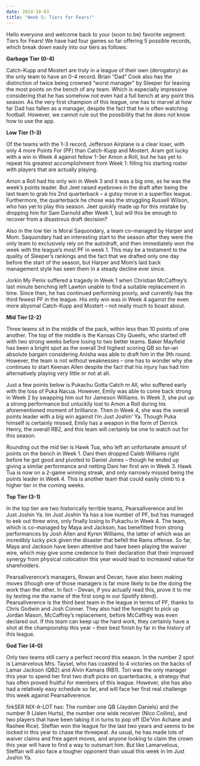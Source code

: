 ```yaml
---
date: 2024-10-03
title: "Week 5: Tiers for Fears!"
---
```


Hello everyone and welcome back to your (soon to be) favorite segment: Tiers for Fears! We have had four games so far offering 5 possible records, which break down easily into our tiers as follows:

**Garbage Tier (0-4)**

Catch-Kupp and Mostert are truly in a league of their own (derogatory) as the only team to have an 0-4 record. Brian “Dad” Cook also has the distinction of twice being crowned “worst manager” by Sleeper for leaving the most points on the bench of any team. Which is especially impressive considering that he has somehow not even had a full bench at any point this season. As the very first champion of this league, one has to marvel at how far Dad has fallen as a manager, despite the fact that he is often watching football. However, we cannot rule out the possibility that he does not know how to use the app.

**Low Tier (1-3)**

Of the teams with the 1-3 record, Jefferson Airplane is a clear loser, with only 4 more Points For (PF) than Catch-Kupp and Mostert. Aram got lucky with a win in Week 4 against fellow 1-3er Amon a Roll, but he has yet to repeat his greatest accomplishment from Week 1: filling his starting roster with players that are actually playing.

Amon a Roll had his only win in Week 3 and it was a big one, as he was the week’s points leader. But Jeet raised eyebrows in the draft after being the last team to grab his 2nd quarterback – a gutsy move in a superflex league. Furthermore, the quarterback he chose was the struggling Russell Wilson, who has yet to play this season. Jeet quickly made up for this mistake by dropping him for Sam Darnold after Week 1, but will this be enough to recover from a disastrous draft decision?

Also in the low tier is Moral Saquondary, a team co-managed by Harper and Mom. Saquondary had an interesting start to the season after they were the only team to exclusively rely on the autodraft, and then immediately won the week with the league’s most PF in week 1. This may be a testament to the quality of Sleeper’s rankings and the fact that we drafted only one day before the start of the season, but Harper and Mom’s laid back management style has seen them in a steady decline ever since. 

Jorkin My Penix suffered a tragedy in Week 1 when Christian McCaffrey’s last minute benching left Lawton unable to find a suitable replacement in time. Since then, he has continued performing poorly, and currently has the third fewest PF in the league. His only win was in Week 4 against the even more abysmal Catch-Kupp and Mostert – not really much to boast about.

**Mid Tier (2-2)**

Three teams sit in the middle of the pack, within less than 10 points of one another. The top of the middle is the Kansas City Queefs, who started off with two strong weeks before losing to two better teams. Baker Mayfield has been a bright spot as the overall 3rd highest scoring QB so far–an absolute bargain considering Anisha was able to draft him in the 9th round. However, the team is not without weaknesses – one has to wonder why she continues to start Keenan Allen despite the fact that his injury has had him alternatively playing very little or not at all.

Just a few points below is Pukachu Gotta Catch m All, who suffered early with the loss of Puka Nacua. However, Emily was able to come back strong in Week 2 by swapping him out for Jameson Williams. In Week 3, she put up a strong performance but unluckily lost to Amon a Roll during his aforementioned moment of brilliance. Then in Week 4, she was the overall points leader with a big win against I’m Just Joshin’ Ya. Though Puka himself is certainly missed, Emily has a weapon in the form of Derrick Henry, the overall RB2, and this team will certainly be one to watch out for this season.

Rounding out the mid tier is Hawk Tua, who left an unfortunate amount of points on the bench in Week 1. Dani then dropped Caleb Williams right before he got good and pivoted to Daniel Jones – though he ended up giving a similar performance and netting Dani her first win in Week 3. Hawk Tua is now on a 2-game winning streak, and only narrowly missed being the points leader in Week 4. This is another team that could easily climb to a higher tier in the coming weeks.

**Top Tier (3-1)**

In the top tier are two historically terrible teams, Pearsallverence and Im Just Joshin Ya. Im Just Joshin Ya has a low number of PF, but has managed to eek out three wins, only finally losing to Pukachu in Week 4. The team, which is co-managed by Maya and Jackson, has benefitted from strong performances by Josh Allen and Kyren Williams, the latter of which was an incredibly lucky pick given the disaster that befell the Rams offense. So far, Maya and Jackson have been attentive and have been playing the waiver wire, which may give some credence to their declaration that their improved synergy from physical colocation this year would lead to increased value for shareholders.

Pearsallverence’s managers, Rowan and Devan, have also been making moves (though one of those managers is far more likely to be the doing the work than the other. In fact – Devan, if you actually read this, prove it to me by texting me the name of the first song in our Spotify blend). Pearsallverence is the third best team in the league in terms of PF, thanks to Chris Godwin and Josh Conner. They also had the foresight to pick up Jordan Mason, McCaffrey’s replacement, before McCaffrey was even declared out. If this team can keep up the hard work, they certainly have a shot at the championship this year – their best finish by far in the history of this league.

**God Tier (4-0)**

Only two teams still carry a perfect record this season. In the number 2 spot is Lamarvelous Mrs. Taysel, who has coasted to 4 victories on the backs of Lamar Jackson (QB2) and Alvin Kamara (RB1). Tori was the only manager this year to spend her first two draft picks on quarterbacks, a strategy that has often proved fruitful for members of this league. However, she has also had a relatively easy schedule so far, and will face her first real challenge this week against Pearsallverence.

firkSER NIX-A-LOT has: The number one QB (Jayden Daniels) and the number 9 (Jalen Hurts), the number one wide receiver (Nico Collins), and two players that have been taking it in turns to pop off (De’Von Achane and Rashee Rice). Steffan won the league for the last two years and seems to be locked in this year to chase the threepeat. As usual, he has made lots of waiver claims and free agent moves, and anyone looking to claim the crown this year will have to find a way to outsmart him. But like Lamarvelous, Steffan will also face a tougher opponent than usual this week in Im Just Joshin Ya.
